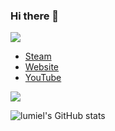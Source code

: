 ### Hi there 👋

![](https://komarev.com/ghpvc/?username=xpboosting&color=blueviolet)

- [Steam](https://steamcommunity.com/id/xpboosting)
- [Website](https://elegy.wtf/x)
- [YouTube](https://www.youtube.com/watch?v=PYY8D6n9N1I)

<img src="https://lanyard.cnrad.dev/api/886239464756768808">

![lumiel's GitHub stats](https://github-readme-stats.vercel.app/api?username=xpboosting&show_icons=true&theme=radical)
